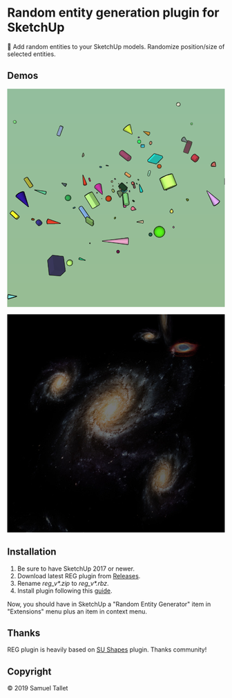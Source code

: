 # Random entity generation plugin for SketchUp

🎲 Add random entities to your SketchUp models. Randomize position/size of selected entities.

Demos
-----

![REG Plugin Random Demo](https://raw.githubusercontent.com/SamuelTS/SketchUp-Random-Entity-Generator/master/docs/random_demo.png)

![REG Plugin Galaxy Demo](https://raw.githubusercontent.com/SamuelTS/SketchUp-Random-Entity-Generator/master/docs/galaxy_demo.jpg)


Installation
------------

1. Be sure to have SketchUp 2017 or newer.
2. Download latest REG plugin from [Releases](https://github.com/SamuelTS/SketchUp-Random-Entity-Generator/releases).
3. Rename *reg_v\*.zip* to *reg_v\*.rbz*.
4. Install plugin following this [guide](https://help.sketchup.com/article/3000263).

Now, you should have in SketchUp a "Random Entity Generator" item in "Extensions" menu plus an item in context menu.

Thanks
------

REG plugin is heavily based on [SU Shapes](https://github.com/SketchUp/sketchup-shapes) plugin. Thanks community!

Copyright
---------

© 2019 Samuel Tallet
